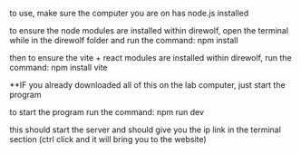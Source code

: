 to use, make sure the computer you are on has node.js installed

to ensure the node modules are installed within direwolf, open the terminal while in the direwolf folder and run the command:
npm install

then to ensure the vite + react modules are installed within direwolf, run the command:
npm install vite


**IF you already downloaded all of this on the lab computer, just start the program


to start the program run the command: npm run dev

this should start the server and should give you the ip link in the terminal section
(ctrl click and it will bring you to the website)
